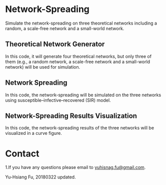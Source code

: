 # Network-Spreading
Simulate the network-spreading on three theoretical networks including a random, a scale-free network and a small-world network.

## Theoretical Network Generator
In this code, it will generate four theoretical networks, but only three of them (e.g., a random network, a scale-free network and a small-world network) will be used for simulation.

## Network Spreading
In this code, the network-spreading will be simulated on the three networks using susceptible–infective–recovered (SIR) model.<br />

## Network-Spreading Results Visualization
In this code, the network-spreading results of the three networks will be visualized in a curve figure.<br />

# Contact
1.If you have any questions please email to yuhisnag.fu@gmail.com.<br />

Yu-Hsiang Fu, 20180322 updated.
